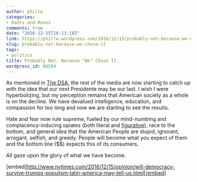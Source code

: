 ```yaml
---
author: philrw
categories:
- Rants and Raves
comments: true
date: "2016-12-15T16:13:18Z"
link: https://philrw.wordpress.com/2016/12/15/probably-not-because-we-chose-it/
slug: probably-not-because-we-chose-it
tags:
- politics
title: Probably Not. Because "We" Chose It.
wordpress_id: 86504
---
```


As mentioned in [The DSA](https://philrw.wordpress.com/2016/11/14/the-dsa/), the rest of the media are now starting to catch up with the idea that our next Presidente may be our last. I wish I were hyperbolizing, but my perception remains that American society as a whole is on the decline. We have devalued intelligence, education, and compassion for too long and now we are starting to see the results.

Hate and fear now rule supreme, fueled by our mind-numbing and complacency-inducing opiates (both literal and [figurative](https://en.wikipedia.org/wiki/Opium_of_the_people)), race to the bottom, and general idea that the American People are stupid, ignorant, arrogant, selfish, and greedy. People will become what you expect of them and the bottom line ($$) expects this of its consumers.

All gaze upon the glory of what we have become.

[embed]http://www.nytimes.com/2016/12/15/opinion/will-democracy-survive-trumps-populism-latin-america-may-tell-us.html[/embed]
